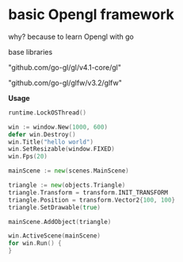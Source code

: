 # basic Opengl framework

why? because to learn Opengl with go

base libraries

"github.com/go-gl/gl/v4.1-core/gl"

"github.com/go-gl/glfw/v3.2/glfw"

**Usage**


```go
runtime.LockOSThread()

win := window.New(1000, 600)
defer win.Destroy()
win.Title("hello world")
win.SetResizable(window.FIXED)
win.Fps(20)

mainScene := new(scenes.MainScene)

triangle := new(objects.Triangle)
triangle.Transform = transform.INIT_TRANSFORM
triangle.Position = transform.Vector2{100, 100}
triangle.SetDrawable(true)

mainScene.AddObject(triangle)

win.ActiveScene(mainScene)
for win.Run() {
}
```
